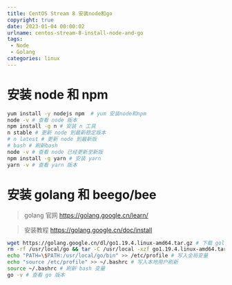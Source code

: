 ```yaml
---
title: CentOS Stream 8 安装node和go
copyright: true
date: 2023-01-04 00:00:02
urlname: centos-stream-8-install-node-and-go
tags: 
 - Node
 - Golang
categories: linux
---
```

# 安装 node 和 npm
```bash
yum install -y nodejs npm  # yum 安装node和npm
node -v # 查看 node 版本
npm install -g n # 安装 n 工具
n stable # 更新 node 到最新稳定版本
# n latest # 更新 node 到最新版
# bash # 刷新bash
node -v # 查看 node 已经更新至新版
npm install -g yarn # 安装 yarn
yarn -v # 查看 yarn 版本
```

# 安装 golang 和 beego/bee
> golang 官网 https://golang.google.cn/learn/

> 安装教程 https://golang.google.cn/doc/install

```bash
wget https://golang.google.cn/dl/go1.19.4.linux-amd64.tar.gz # 下载 golang
rm -rf /usr/local/go && tar -C /usr/local -xzf go1.19.4.linux-amd64.tar.gz # 解压到对应位置
echo "PATH=\$PATH:/usr/local/go/bin" >> /etc/profile # 写入全局变量
echo "source /etc/profile" >> ~/.bashrc # 写入本地用户刷新
source ~/.bashrc # 刷新 bash 变量
go -v # 查看 go 版本
```